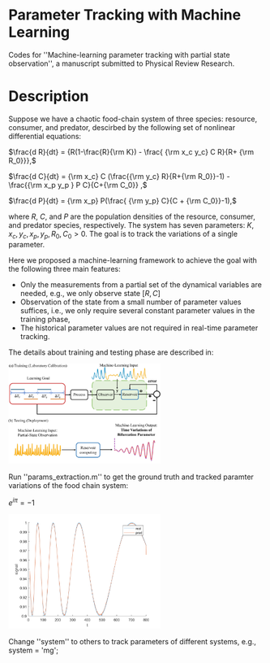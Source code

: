 # Parameter Tracking with Machine Learning
Codes for ''Machine-learning parameter tracking with partial state observation'', a manuscript submitted to Physical Review Research.

# Description

Suppose we have a chaotic food-chain system of three species: resource, consumer, and predator, descirbed by the following set of nonlinear differential equations:

$\frac{d R}{dt} = {R(1-\frac{R}{\rm K}) - \frac{ {\rm x_c y_c} C R}{R+ {\rm R_0}}},$

$\frac{d C}{dt} = {\rm x_c} C (\frac{{\rm y_c} R}{R+{\rm R_0}}-1) - \frac{{\rm x_p y_p } P C}{C+{\rm C_0}} ,$

$\frac{d P}{dt} = {\rm x_p} P(\frac{ {\rm y_p} C}{C + {\rm C_0}}-1),$

where $R$, $C$, and $P$ are the population densities of the resource, consumer, and predator species, respectively. The system has seven parameters: $K, x_c, y_c, x_p, y_p, R_0, C_0 > 0$. The goal is to track the variations of a single parameter.

Here we proposed a machine-learning framework to achieve the goal with the following three main features: 

* Only the measurements from a partial set of the dynamical variables are needed, e.g., we only observe state $[R, C]$
* Observation of the state from a small number of parameter values suffices, i.e., we only require several constant parameter values in the training phase, 
* The historical parameter values are not required in real-time parameter tracking.

The details about training and testing phase are described in:

<img src='results/figure1.pdf' width='300'>

Run ''params_extraction.m'' to get the ground truth and tracked paramter variations of the food chain system:

$e^{i \pi} = -1$

<img src='results/foodchain.png' width='300'>

Change ''system'' to others to track parameters of different systems, e.g., system = 'mg';
